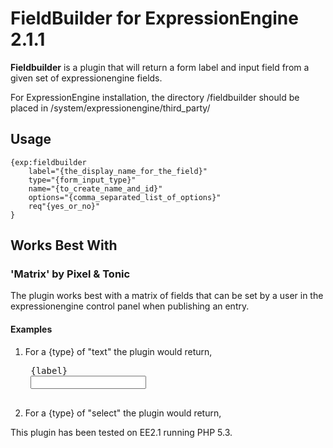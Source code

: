 FieldBuilder for ExpressionEngine 2.1.1
=========

**Fieldbuilder** is a plugin that will return a form label and input field from a given set of expressionengine fields.

For ExpressionEngine installation, the directory /fieldbuilder should be placed in /system/expressionengine/third_party/

Usage
-----

	{exp:fieldbuilder 
		label="{the_display_name_for_the_field}" 
		type="{form_input_type}"
		name="{to_create_name_and_id}"
		options="{comma_separated_list_of_options}" 
		req"{yes_or_no}"
	}

Works Best With
---------------

### 'Matrix' by Pixel & Tonic

The plugin works best with a matrix of fields that can be set by a user in the expressionengine control panel when publishing an entry.

#### Examples

1. For a {type} of "text" the plugin would return,
	<pre>
	<label for="{name}">{label}</label>
	<input type="{type}" name="{name}" id="{name}" />
	</pre>
	
2. For a {type} of "select" the plugin would return,

	
	
This plugin has been tested on EE2.1 running PHP 5.3.